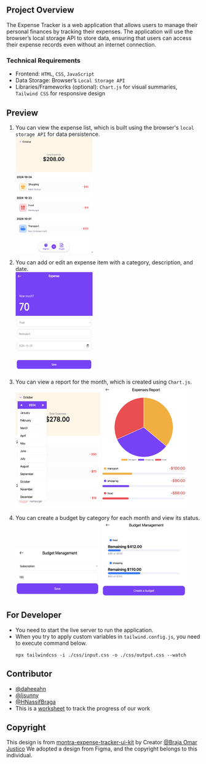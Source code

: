 ## Project Overview

The Expense Tracker is a web application that allows users to manage their personal finances by tracking their expenses. The application will use the browser’s local storage API to store data, ensuring that users can access their expense records even without an internet connection.

### Technical Requirements

- Frontend: `HTML`, `CSS`, `JavaScript`
- Data Storage: Browser’s `Local Storage API`
- Libraries/Frameworks (optional): `Chart.js` for visual summaries, `Tailwind CSS` for responsive design

## Preview

1. You can view the expense list, which is built using the browser's `local storage API` for data persistence.
   <br><img src="./assets/preview/list.png" alt="Project Preview" width="200" height="300">

2. You can add or edit an expense item with a category, description, and date.
   <br><img src="./assets/preview/add.png" alt="Project Preview" width="200" height="260">

3. You can view a report for the month, which is created using `Chart.js`.
   <br><img src="./assets/preview/month-selector.png" alt="Project Preview" width="220" height="300" > <img src="./assets/preview/report.png" alt="Project Preview" width="220" height="320" >

4. You can create a budget by category for each month and view its status.
   <br><img src="./assets/preview/create-budget.png" alt="Project Preview" width="220" height="130" > <img src="./assets/preview/budget-list.png" alt="Project Preview" width="220" height="200" >

## For Developer

- You need to start the live server to run the application.
- When you try to apply custom variables in `tailwind.config.js`, you need to execute command below.
  ```
  npx tailwindcss -i ./css/input.css -o ./css/output.css --watch
  ```

## Contributor

- [@daheeahn](https://github.com/daheeahn)
- [@ljsunny](https://github.com/ljsunny)
- [@HNassifBraga](https://github.com/HNassifBraga)
- This is a [worksheet](https://docs.google.com/spreadsheets/d/1FN-86feM2sofXsQWZT-DAPK3RMGcVGP-8v-VdEqg824/edit?gid=0#gid=0) to track the progress of our work

## Copyright

This design is from [montra-expense-tracker-ui-kit](https://www.figma.com/community/file/998557875473123405/montra-expense-tracker-ui-kit) by Creator [@Braja Omar Justico](https://www.figma.com/@brajaomar)
We adopted a design from Figma, and the copyright belongs to this individual.

